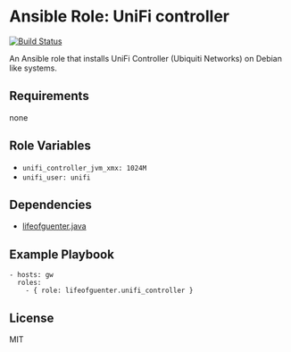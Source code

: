 # Ansible Role: UniFi controller

[![Build Status](https://travis-ci.com/lifeofguenter/ansible-role-unifi-controller.svg?branch=main)](https://travis-ci.com/lifeofguenter/ansible-role-unifi-controller)

An Ansible role that installs UniFi Controller (Ubiquiti Networks) on Debian like systems.

## Requirements

none

## Role Variables

- `unifi_controller_jvm_xmx: 1024M`
- `unifi_user: unifi`

## Dependencies

- [lifeofguenter.java](https://galaxy.ansible.com/lifeofguenter/java)

## Example Playbook

    - hosts: gw
      roles:
        - { role: lifeofguenter.unifi_controller }

## License

MIT
